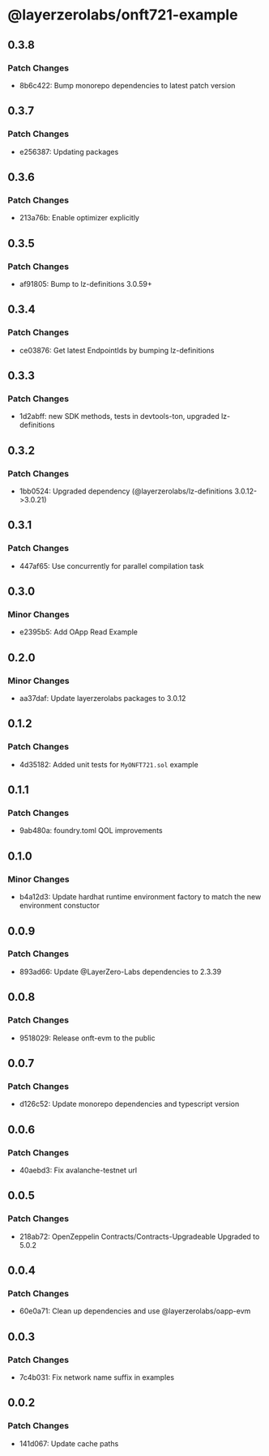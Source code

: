# @layerzerolabs/onft721-example

## 0.3.8

### Patch Changes

- 8b6c422: Bump monorepo dependencies to latest patch version

## 0.3.7

### Patch Changes

- e256387: Updating packages

## 0.3.6

### Patch Changes

- 213a76b: Enable optimizer explicitly

## 0.3.5

### Patch Changes

- af91805: Bump to lz-definitions 3.0.59+

## 0.3.4

### Patch Changes

- ce03876: Get latest EndpointIds by bumping lz-definitions

## 0.3.3

### Patch Changes

- 1d2abff: new SDK methods, tests in devtools-ton, upgraded lz-definitions

## 0.3.2

### Patch Changes

- 1bb0524: Upgraded dependency (@layerzerolabs/lz-definitions 3.0.12->3.0.21)

## 0.3.1

### Patch Changes

- 447af65: Use concurrently for parallel compilation task

## 0.3.0

### Minor Changes

- e2395b5: Add OApp Read Example

## 0.2.0

### Minor Changes

- aa37daf: Update layerzerolabs packages to 3.0.12

## 0.1.2

### Patch Changes

- 4d35182: Added unit tests for `MyONFT721.sol` example

## 0.1.1

### Patch Changes

- 9ab480a: foundry.toml QOL improvements

## 0.1.0

### Minor Changes

- b4a12d3: Update hardhat runtime environment factory to match the new environment constuctor

## 0.0.9

### Patch Changes

- 893ad66: Update @LayerZero-Labs dependencies to 2.3.39

## 0.0.8

### Patch Changes

- 9518029: Release onft-evm to the public

## 0.0.7

### Patch Changes

- d126c52: Update monorepo dependencies and typescript version

## 0.0.6

### Patch Changes

- 40aebd3: Fix avalanche-testnet url

## 0.0.5

### Patch Changes

- 218ab72: OpenZeppelin Contracts/Contracts-Upgradeable Upgraded to 5.0.2

## 0.0.4

### Patch Changes

- 60e0a71: Clean up dependencies and use @layerzerolabs/oapp-evm

## 0.0.3

### Patch Changes

- 7c4b031: Fix network name suffix in examples

## 0.0.2

### Patch Changes

- 141d067: Update cache paths
